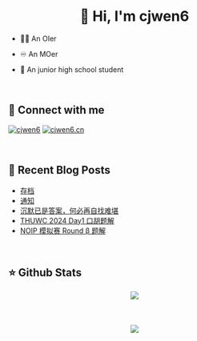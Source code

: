 # <div align="center">👋 Hi, I'm cjwen6</div>

- 🧑‍💻 An OIer

- ♾ An MOer

- 🏫 An junior high school student

<br/>

## 🤙 Connect with me

[![cjwen6](https://img.shields.io/badge/github-%2324292e.svg?&style=for-the-badge&logo=github&logoColor=white)](https://github.com/cjwen6)
[![cjwen6.cn](https://img.shields.io/badge/My%20Blog-cjwen6.cn-orange)](https://cjwen6.cn)

<br/>

## 📜 Recent Blog Posts

<!-- BLOG-POST-LIST:START -->
- [存档](https://cjwen6.cn/post/m3Plmy4NZ/)
- [通知](https://cjwen6.cn/post/O9fzeBWR4/)
- [沉默已是答案，何必再自找难堪](https://cjwen6.cn/post/zy47kl540/)
- [THUWC 2024 Day1 口胡题解](https://cjwen6.cn/post/xDJW8pW6A/)
- [NOIP 模拟赛 Round β 题解](https://cjwen6.cn/post/KvwvgoTYV/)
<!-- BLOG-POST-LIST:END -->

<br/>

## ⭐️ Github Stats

<div align="center"><img src="https://github-readme-stats.vercel.app/api?username=cjwen6&show_icons=true&count_private=true&hide_border=true" align="center" /></div>

<br/>

<br/>

<br/>

<div align="center">
<img src="https://komarev.com/ghpvc/?username=cjwen6&&style=flat-square" align="center" />
</div>
